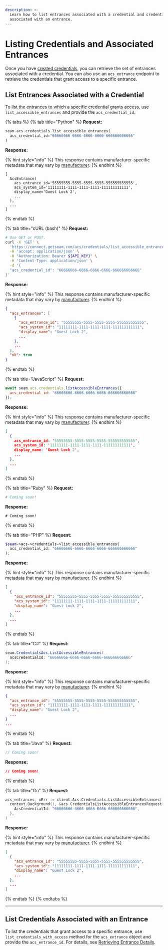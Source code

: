```yaml
---
description: >-
  Learn how to list entrances associated with a credential and credentials
  associated with an entrance.
---
```


# Listing Credentials and Associated Entrances

Once you have [created credentials](../managing-credentials.md), you can retrieve the set of entrances associated with a credential. You can also use an `acs_entrance` endpoint to retrieve the credentials that grant access to a specific entrance.

## List Entrances Associated with a Credential

To [list the entrances to which a specific credential grants access](../../../api-clients/acs/credentials/list_accessible_entrances.md), use `list_accessible_entrances` and provide the `acs_credential_id`.

{% tabs %}
{% tab title="Python" %}
**Request:**

```python
seam.acs.credentials.list_accessible_entrances(
  acs_credential_id="66666666-6666-6666-6666-666666666666"
)
```

**Response:**

{% hint style="info" %}
This response contains manufacturer-specific metadata that may vary by [manufacturer](../../../device-and-system-integration-guides/overview.md#access-control-systems).
{% endhint %}

```
[
  AcsEntrance(
    acs_entrance_id='55555555-5555-5555-5555-555555555555',
    acs_system_id='11111111-1111-1111-1111-111111111111',
    display_name='Guest Lock 2',
    ...
  ),
  ...
]
```
{% endtab %}

{% tab title="cURL (bash)" %}
**Request:**

```bash
# Use GET or POST.
curl -X 'GET' \
  'https://connect.getseam.com/acs/credentials/list_accessible_entrances' \
  -H 'accept: application/json' \
  -H "Authorization: Bearer ${API_KEY}" \
  -H 'Content-Type: application/json' \
  -d '{
  "acs_credential_id": "66666666-6666-6666-6666-666666666666"
}'
```

**Response:**

{% hint style="info" %}
This response contains manufacturer-specific metadata that may vary by [manufacturer](../../../device-and-system-integration-guides/overview.md#access-control-systems).
{% endhint %}

```json
{
  "acs_entrances": [
    {
      "acs_entrance_id": "55555555-5555-5555-5555-555555555555",
      "acs_system_id": "11111111-1111-1111-1111-111111111111",
      "display_name": "Guest Lock 2",
      ...
    },
    ...
  ],
  "ok": true
}
```
{% endtab %}

{% tab title="JavaScript" %}
**Request:**

```javascript
await seam.acs.credentials.listAccessibleEntrances({
  acs_credential_id: "66666666-6666-6666-6666-666666666666"
});
```

**Response:**

{% hint style="info" %}
This response contains manufacturer-specific metadata that may vary by [manufacturer](../../../device-and-system-integration-guides/overview.md#access-control-systems).
{% endhint %}

```json
[
  {
    acs_entrance_id: '55555555-5555-5555-5555-555555555555',
    acs_system_id: '11111111-1111-1111-1111-111111111111',
    display_name: 'Guest Lock 2',
    ...
  },
  ...
]
```
{% endtab %}

{% tab title="Ruby" %}
**Request:**

```ruby
# Coming soon!
```

**Response:**

```
# Coming soon!
```
{% endtab %}

{% tab title="PHP" %}
**Request:**

```php
$seam->acs->credentials->list_accessible_entrances(
  acs_credential_id: "66666666-6666-6666-6666-666666666666"
);
```

**Response:**

{% hint style="info" %}
This response contains manufacturer-specific metadata that may vary by [manufacturer](../../../device-and-system-integration-guides/overview.md#access-control-systems).
{% endhint %}

```json
[
  {
    "acs_entrance_id": "55555555-5555-5555-5555-555555555555",
    "acs_system_id": "11111111-1111-1111-1111-111111111111",
    "display_name": "Guest Lock 2",
    ...
  },
  ...
]
```
{% endtab %}

{% tab title="C#" %}
**Request:**

```csharp
seam.CredentialsAcs.ListAccessibleEntrances(
  acsCredentialId: "66666666-6666-6666-6666-666666666666"
);
```

**Response:**

{% hint style="info" %}
This response contains manufacturer-specific metadata that may vary by [manufacturer](../../../device-and-system-integration-guides/overview.md#access-control-systems).
{% endhint %}

```json
{
  "acs_entrance_id": "55555555-5555-5555-5555-555555555555",
  "acs_system_id": "11111111-1111-1111-1111-111111111111",
  "display_name": "Guest Lock 2",
  ...
}
...
```
{% endtab %}

{% tab title="Java" %}
**Request:**

```java
// Coming soon!
```

**Response:**

```json
// Coming soon!
```
{% endtab %}

{% tab title="Go" %}
**Request:**

```go
acs_entrances, uErr := client.Acs.Credentials.ListAccessibleEntrances(
  context.Background(), &acs.CredentialsListAccessibleEntrancesRequest{
    AcsCredentialId: "66666666-6666-6666-6666-666666666666",
  },
)
```

**Response:**

{% hint style="info" %}
This response contains manufacturer-specific metadata that may vary by [manufacturer](../../../device-and-system-integration-guides/overview.md#access-control-systems).
{% endhint %}

```json
[
  {
    "acs_entrance_id": "55555555-5555-5555-5555-555555555555",
    "acs_system_id": "11111111-1111-1111-1111-111111111111",
    "display_name": "Guest Lock 2",
    ...
  },
  ...
]
```
{% endtab %}
{% endtabs %}

***

## List Credentials Associated with an Entrance

To list the credentials that grant access to a specific entrance, use `list_credentials_with_access` method for the `acs_entrance` object and provide the `acs_entrance_id`. For details, see [Retrieving Entrance Details](../retrieving-entrance-details.md#list-credentials-associated-with-an-entrance).
